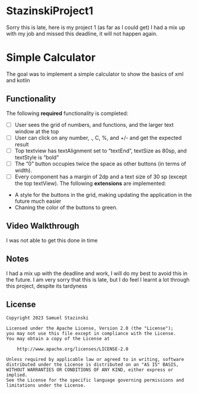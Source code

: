 # StazinskiProject1
Sorry this is late, here is my project 1 (as far as I could get) I had a mix up with my job and missed this deadline, it will not happen again.

# Simple Calculator

The goal was to implement a simple calculator to show the basics of xml and kotlin

## Functionality 

The following **required** functionality is completed:

* [ ] User sees the grid of numbers, and functions, and the larger text window at the top
* [ ] User can click on any number, ., C, %, and +/- and get the expected result
* [ ] Top textview has textAlignment set to “textEnd”, textSize as 80sp, and textStyle is “bold”
* [ ] The “0” button occupies twice the space as other buttons (in terms of width).
* [ ] Every component has a margin of 2dp and a text size of 30 sp (except the top textView).
The following **extensions** are implemented:

* A style for the buttons in the grid, making updating the application in the future much easier
* Chaning the color of the buttons to green.

## Video Walkthrough

I was not able to get this done in time

## Notes

I had a mix up with the deadline and work, I will do my best to avoid this in the future.
I am very sorry that this is late, but I do feel I learnt a lot through this project, despite its tardyness

## License

    Copyright 2023 Samuel Stazinski

    Licensed under the Apache License, Version 2.0 (the "License");
    you may not use this file except in compliance with the License.
    You may obtain a copy of the License at

        http://www.apache.org/licenses/LICENSE-2.0

    Unless required by applicable law or agreed to in writing, software
    distributed under the License is distributed on an "AS IS" BASIS,
    WITHOUT WARRANTIES OR CONDITIONS OF ANY KIND, either express or implied.
    See the License for the specific language governing permissions and
    limitations under the License.
